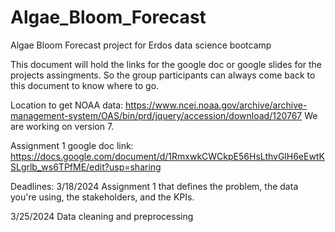 # Algae_Bloom_Forecast
Algae Bloom Forecast project for Erdos data science bootcamp

This document will hold the links for the google doc or google slides for the projects assingments.
So the group participants can always come back to this document to know where to go.

Location to get NOAA data:
https://www.ncei.noaa.gov/archive/archive-management-system/OAS/bin/prd/jquery/accession/download/120767
We are working on version 7.

Assignment 1 google doc link:
https://docs.google.com/document/d/1RmxwkCWCkpE56HsLthvGlH6eEwtKSLgrlb_ws6TPfME/edit?usp=sharing



Deadlines:
3/18/2024
Assignment 1 that defines the problem, the data you're using, the stakeholders, and the KPIs.

3/25/2024
Data cleaning and preprocessing
